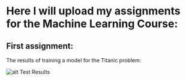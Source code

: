 # Here I will upload my assignments for the Machine Learning Course:

## First assignment:
The results of training a model for the Titanic problem:


![alt Test Results]([URL_to_image](https://github.com/masoud-n91/MachineLearning/blob/main/Image/Testing.png)https://github.com/masoud-n91/MachineLearning/blob/main/Image/Testing.png "Test Results")


